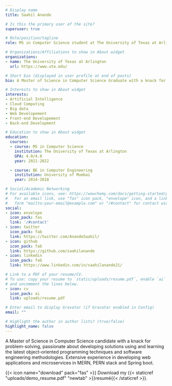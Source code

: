 ```yaml
---
# Display name
title: Saahil Anande

# Is this the primary user of the site?
superuser: true

# Role/position/tagline
role: MS in Computer Science student at The University of Texas at Arlington

# Organizations/Affiliations to show in About widget
organizations:
- name: The University of Texas at Arlington
  url: https://www.uta.edu/

# Short bio (displayed in user profile at end of posts)
bio: A Master of Science in Computer Science Graduate with a knack for problem-solving, passionate about developing solutions using and learning the latest object-oriented programming techniques and software engineering methodologies with Extensive experience in developing full stack web applications and microservices in MERN, PERN stack and Spring boot.

# Interests to show in About widget
interests:
- Artificial Intelligence
- Cloud Computing
- Big data
- Web Developement
- Front-end Developement
- Back-end Development 

# Education to show in About widget
education:
  courses:
  - course: MS in Computer Science
    institution: The University of Texas at Arlington
    GPA: 4.0/4.0
    year: 2021-2022

  - course: BE in Computer Engineering
    institution: University of Mumbai
    year: 2014-2018

# Social/Academic Networking
# For available icons, see: https://wowchemy.com/docs/getting-started/page-builder/#icons
#   For an email link, use "fas" icon pack, "envelope" icon, and a link in the
#   form "mailto:your-email@example.com" or "/#contact" for contact widget.
social:
- icon: envelope
  icon_pack: fas
  link: '/#contact'
- icon: twitter
  icon_pack: fab
  link: https://twitter.com/AnandeSaahil/
- icon: github
  icon_pack: fab
  link: https://github.com/saahilanande
- icon: linkedin
  icon_pack: fab
  link: https://www.linkedin.com/in/saahilanande21/

# Link to a PDF of your resume/CV.
# To use: copy your resume to `static/uploads/resume.pdf`, enable `ai` icons in `params.toml`, 
# and uncomment the lines below.
- icon: cv
  icon_pack: ai
  link: uploads/resume.pdf

# Enter email to display Gravatar (if Gravatar enabled in Config)
email: ""

# Highlight the author in author lists? (true/false)
highlight_name: false
---
```


A Master of Science in Computer Science candidate with a knack for problem-solving, passionate about developing solutions using and learning the latest object-oriented programming techniques and software engineering methodologies. Extensive experience in developing web applications and microservices in MERN, PERN stack and Spring boot.

{{< icon name="download" pack="fas" >}} Download my {{< staticref "uploads/demo_resume.pdf" "newtab" >}}resumé{{< /staticref >}}.

